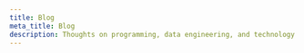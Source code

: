 ```yaml
---
title: Blog
meta_title: Blog
description: Thoughts on programming, data engineering, and technology
---
```

